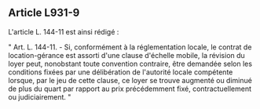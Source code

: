 Article L931-9
----
L'article L. 144-11 est ainsi rédigé :

" Art. L. 144-11. - Si, conformément à la réglementation locale, le contrat de
location-gérance est assorti d'une clause d'échelle mobile, la révision du loyer
peut, nonobstant toute convention contraire, être demandée selon les conditions
fixées par une délibération de l'autorité locale compétente lorsque, par le jeu
de cette clause, ce loyer se trouve augmenté ou diminué de plus du quart par
rapport au prix précédemment fixé, contractuellement ou judiciairement. "
